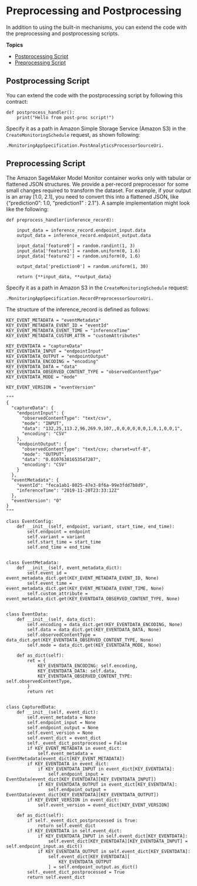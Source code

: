 # Preprocessing and Postprocessing<a name="model-monitor-pre-and-post-processing"></a>

In addition to using the built\-in mechanisms, you can extend the code with the preprocessing and postprocessing scripts\.

**Topics**
+ [Postprocessing Script](#model-monitor-post-processing-script)
+ [Preprocessing Script](#model-monitor-pre-processing-script)

## Postprocessing Script<a name="model-monitor-post-processing-script"></a>

You can extend the code with the postprocessing script by following this contract: 

```
def postprocess_handler():
    print("Hello from post-proc script!")
```

Specify it as a path in Amazon Simple Storage Service \(Amazon S3\) in the `CreateMonitoringSchedule` request, as shown following:

```
.MonitoringAppSpecification.PostAnalyticsProcessorSourceUri.
```

## Preprocessing Script<a name="model-monitor-pre-processing-script"></a>

The Amazon SageMaker Model Monitor container works only with tabular or flattened JSON structures\. We provide a per\-record preprocessor for some small changes required to transform the dataset\. For example, if your output is an array \[1\.0, 2\.1\], you need to convert this into a flattened JSON, like \{“prediction0”: 1\.0, “prediction1” : 2\.1"\}\. A sample implementation might look like the following:

```
def preprocess_handler(inference_record):
    
    input_data = inference_record.endpoint_input.data
    output_data = inference_record.endpoint_output.data

    input_data['feature0'] = random.randint(1, 3)
    input_data['feature1'] = random.uniform(0, 1.6)
    input_data['feature2'] = random.uniform(0, 1.6)

    output_data['prediction0'] = random.uniform(1, 30)
    
    return {**input_data, **output_data}
```

Specify it as a path in Amazon S3 in the `CreateMonitoringSchedule` request:

```
.MonitoringAppSpecification.RecordPreprocessorSourceUri.
```

The structure of the inference\_record is defined as follows:

```
KEY_EVENT_METADATA = "eventMetadata"
KEY_EVENT_METADATA_EVENT_ID = "eventId"
KEY_EVENT_METADATA_EVENT_TIME = "inferenceTime"
KEY_EVENT_METADATA_CUSTOM_ATTR = "customAttributes"

KEY_EVENTDATA = "captureData"
KEY_EVENTDATA_INPUT = "endpointInput"
KEY_EVENTDATA_OUTPUT = "endpointOutput"
KEY_EVENTDATA_ENCODING = "encoding"
KEY_EVENTDATA_DATA = "data"
KEY_EVENTDATA_OBSERVED_CONTENT_TYPE = "observedContentType"
KEY_EVENTDATA_MODE = "mode"

KEY_EVENT_VERSION = "eventVersion"

"""
{
  "captureData": {
    "endpointInput": {
      "observedContentType": "text/csv",
      "mode": "INPUT",
      "data": "132,25,113.2,96,269.9,107,,0,0,0,0,0,0,1,0,1,0,0,1",
      "encoding": "CSV"
    },
    "endpointOutput": {
      "observedContentType": "text/csv; charset=utf-8",
      "mode": "OUTPUT",
      "data": "0.01076381653547287",
      "encoding": "CSV"
    }
  },
  "eventMetadata": {
    "eventId": "feca1ab1-8025-47e3-8f6a-99e3fdd7b8d9",
    "inferenceTime": "2019-11-20T23:33:12Z"
  },
  "eventVersion": "0"
}
"""

class EventConfig:
    def __init__(self, endpoint, variant, start_time, end_time):
        self.endpoint = endpoint
        self.variant = variant
        self.start_time = start_time
        self.end_time = end_time


class EventMetadata:
    def __init__(self, event_metadata_dict):
        self.event_id = event_metadata_dict.get(KEY_EVENT_METADATA_EVENT_ID, None)
        self.event_time = event_metadata_dict.get(KEY_EVENT_METADATA_EVENT_TIME, None)
        self.custom_attribute = event_metadata_dict.get(KEY_EVENTDATA_OBSERVED_CONTENT_TYPE, None)
                                   

class EventData:
    def __init__(self, data_dict):
        self.encoding = data_dict.get(KEY_EVENTDATA_ENCODING, None)
        self.data = data_dict.get(KEY_EVENTDATA_DATA, None)
        self.observedContentType = data_dict.get(KEY_EVENTDATA_OBSERVED_CONTENT_TYPE, None)
        self.mode = data_dict.get(KEY_EVENTDATA_MODE, None)

    def as_dict(self):
        ret = {
            KEY_EVENTDATA_ENCODING: self.encoding,
            KEY_EVENTDATA_DATA: self.data,
            KEY_EVENTDATA_OBSERVED_CONTENT_TYPE: self.observedContentType,
        }
        return ret


class CapturedData:
    def __init__(self, event_dict):
        self.event_metadata = None
        self.endpoint_input = None
        self.endpoint_output = None
        self.event_version = None
        self.event_dict = event_dict
        self._event_dict_postprocessed = False
        if KEY_EVENT_METADATA in event_dict:
            self.event_metadata = EventMetadata(event_dict[KEY_EVENT_METADATA])
        if KEY_EVENTDATA in event_dict:
            if KEY_EVENTDATA_INPUT in event_dict[KEY_EVENTDATA]:
                self.endpoint_input = EventData(event_dict[KEY_EVENTDATA][KEY_EVENTDATA_INPUT])
            if KEY_EVENTDATA_OUTPUT in event_dict[KEY_EVENTDATA]:
                self.endpoint_output = EventData(event_dict[KEY_EVENTDATA][KEY_EVENTDATA_OUTPUT])
        if KEY_EVENT_VERSION in event_dict:
            self.event_version = event_dict[KEY_EVENT_VERSION]

    def as_dict(self):
        if self._event_dict_postprocessed is True:
            return self.event_dict
        if KEY_EVENTDATA in self.event_dict:
            if KEY_EVENTDATA_INPUT in self.event_dict[KEY_EVENTDATA]:
                self.event_dict[KEY_EVENTDATA][KEY_EVENTDATA_INPUT] = self.endpoint_input.as_dict()
            if KEY_EVENTDATA_OUTPUT in self.event_dict[KEY_EVENTDATA]:
                self.event_dict[KEY_EVENTDATA][
                    KEY_EVENTDATA_OUTPUT
                ] = self.endpoint_output.as_dict()
        self._event_dict_postprocessed = True
        return self.event_dict
```